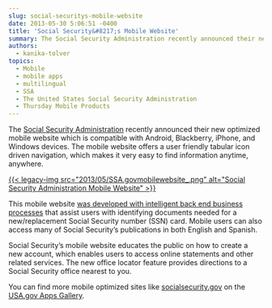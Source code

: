 ```yaml
---
slug: social-securitys-mobile-website
date: 2013-05-30 5:06:51 -0400
title: 'Social Security&#8217;s Mobile Website'
summary: The Social Security Administration recently announced their new optimized mobile website which is compatible with Android, Blackberry, iPhone, and Windows devices. The mobile website offers a user friendly tabular icon driven navigation, which makes it very easy to find information anytime, anywhere. This mobile website was
authors:
  - kanika-tolver
topics:
  - Mobile
  - mobile apps
  - multilingual
  - SSA
  - The United States Social Security Administration
  - Thursday Mobile Products
---
```


The [Social Security Administration](http://www.ssa.gov) recently announced their new optimized mobile website which is compatible with Android, Blackberry, iPhone, and Windows devices. The mobile website offers a user friendly tabular icon driven navigation, which makes it very easy to find information anytime, anywhere.

[{{< legacy-img src="2013/05/SSA.govmobilewebsite_.png" alt="Social Security Administration Mobile Website" >}}](https://s3.amazonaws.com/digitalgov/_legacy-img/2013/05/SSA.govmobilewebsite_.png)

This mobile website [was developed with intelligent back end business processes](http://www.socialsecurity.gov/pressoffice/pr/ssa-mobile-pr.html) that assist users with identifying documents needed for a new/replacement Social Security number (SSN) card.  Mobile users can also access many of Social Security&#8217;s publications in both English and Spanish.

Social Security’s mobile website educates the public on how to create a new account, which enables users to access online statements and other related services. The new office locator feature provides directions to a Social Security office nearest to you.

You can find more mobile optimized sites like [socialsecurity.gov](www.socialsecurity.gov) on the [USA.gov Apps Gallery](http://apps.usa.gov/).